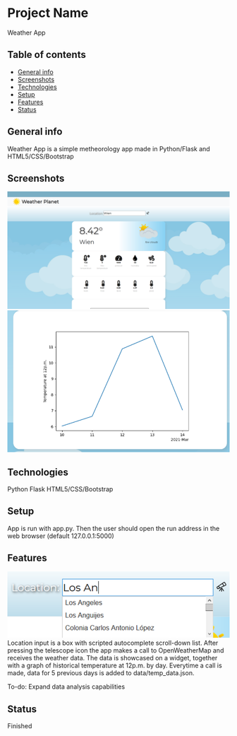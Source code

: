 # Project Name
Weather App

## Table of contents
* [General info](#general-info)
* [Screenshots](#screenshots)
* [Technologies](#technologies)
* [Setup](#setup)
* [Features](#features)
* [Status](#status)

## General info
Weather App is a simple metheorology app made in Python/Flask and HTML5/CSS/Bootstrap 

## Screenshots
![Example screenshot](./img/appShowcase1.png)
![Example screenshot](./img/appShowcase2.png)

## Technologies
Python
Flask
HTML5/CSS/Bootstrap

## Setup
App is run with app.py. Then the user should open the run address in the web browser (default 127.0.0.1:5000)

## Features
![Example screenshot](./img/autocomplete.png)  
Location input is a box with scripted autocomplete scroll-down list. After pressing the telescope icon the app makes a call to OpenWeatherMap and receives the weather data.
The data is showcased on a widget, together with a graph of historical temperature at 12p.m. by day. Everytime a call is made, data for 5 previous days is added to data/temp_data.json. 

To-do:
Expand data analysis capabilities

## Status
Finished